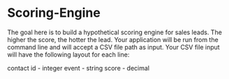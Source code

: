 # Scoring-Engine
The goal here is to build a hypothetical scoring engine for sales leads. The higher the score, the hotter the lead. Your application will be run from the command line and will accept a CSV file path as input. Your CSV file input will have the following layout for each line:

contact id - integer
event - string
score - decimal
